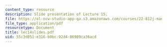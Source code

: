 ```yaml
---
content_type: resource
description: Slide presentation of Lecture 15.
file: https://ol-ocw-studio-app-qa.s3.amazonaws.com/courses/22-812j-managing-nuclear-technology-spring-2004/55c3d051e316b0bc92d486989ca36acd_lec14slides.pdf
file_type: application/pdf
resourcetype: Document
title: lec14slides.pdf
uid: 55c3d051-e316-b0bc-92d4-86989ca36acd
---
```

